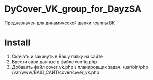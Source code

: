 # DyCover_VK_group_for_DayzSA

Предназначен для динамической шапки группы ВК

# Install

1. Скачать и закинуть в Вашу папку на сайте
2. Ввести свои данные в файле config.php 
3. Добавить файл cover_vk.php в планировщик задач.
/usr/bin/php /var/www/ВАШ_САЙТ/cover/cover_vk.php
